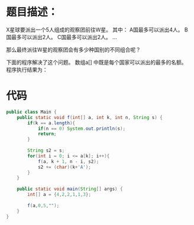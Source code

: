 # 题目描述：
X星球要派出一个5人组成的观察团前往W星。
其中：
A国最多可以派出4人。
B国最多可以派出2人。
C国最多可以派出2人。
…

那么最终派往W星的观察团会有多少种国别的不同组合呢？

下面的程序解决了这个问题。
数组a[] 中既是每个国家可以派出的最多的名额。
程序执行结果为：


# 代码
```java
public class Main {  
    public static void f(int[] a, int k, int n, String s) {  
        if(k == a.length){  
            if(n == 0) System.out.println(s);  
            return;  
        }  
  
        String s2 = s;  
        for(int i = 0; i <= a[k]; i++){  
            f(a, k + 1, n - i, s2);  
            s2 += (char)(k+'A');  
        }  
    }  
  
    public static void main(String[] args) {  
        int[] a = {4,2,2,1,1,3};  
  
        f(a,0,5,"");  
    }  
}
```